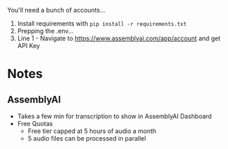 You'll need a bunch of accounts...

1. Install requirements with `pip install -r requirements.txt` 
2. Prepping the .env...
  1. Line 1 - Navigate to https://www.assemblyai.com/app/account and get API Key




# Notes

## AssemblyAI

- Takes a few min for transcription to show in AssemblyAI Dashboard
- Free Quotas
  - Free tier capped at 5 hours of audio a month
  - 5 audio files can be processed in parallel